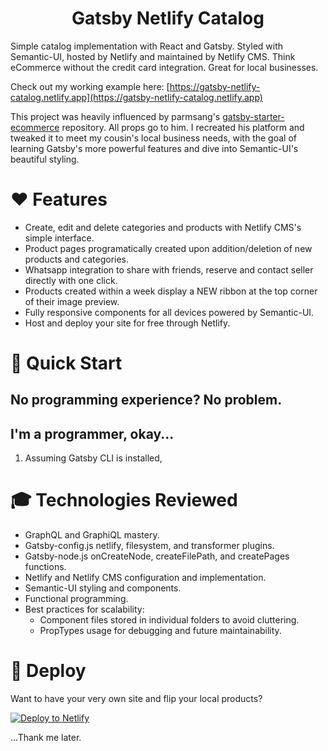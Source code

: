 <p align="center">
  <h1 align="center">Gatsby Netlify Catalog</h1>
</p>

Simple catalog implementation with React and Gatsby. Styled with Semantic-UI, hosted by Netlify and maintained by Netlify CMS. Think eCommerce without the credit card integration. Great for local businesses.

Check out my working example here: [https://gatsby-netlify-catalog.netlify.app](https://gatsby-netlify-catalog.netlify.app)

This project was heavily influenced by parmsang's [gatsby-starter-ecommerce](https://github.com/parmsang/gatsby-starter-ecommerce) repository. All props go to him. I recreated his platform and tweaked it to meet my cousin's local business needs, with the goal of learning Gatsby's more powerful features and dive into Semantic-UI's beautiful styling.

# ❤️ Features
- Create, edit and delete categories and products with Netlify CMS's simple interface.
- Product pages programatically created upon addition/deletion of new products and categories.
- Whatsapp integration to share with friends, reserve and contact seller directly with one click.
- Products created within a week display a NEW ribbon at the top corner of their image preview.
- Fully responsive components for all devices powered by Semantic-UI.
- Host and deploy your site for free through Netlify.

# 🏃 Quick Start

## No programming experience? No problem.

## I'm a programmer, okay...
1. Assuming Gatsby CLI is installed, 

# 🎓 Technologies Reviewed
- GraphQL and GraphiQL mastery.
- Gatsby-config.js netlify, filesystem, and transformer plugins.
- Gatsby-node.js onCreateNode, createFilePath, and createPages functions.
- Netlify and Netlify CMS configuration and implementation.
- Semantic-UI styling and components.
- Functional programming.
- Best practices for scalability:
  - Component files stored in individual folders to avoid cluttering.
  - PropTypes usage for debugging and future maintainability.


# 💫 Deploy

Want to have your very own site and flip your local products?

[![Deploy to Netlify](https://www.netlify.com/img/deploy/button.svg)](https://app.netlify.com/start/deploy?repository=https://github.com/arsantiagolopez/gatsby-netlify-catalog)

...Thank me later.
